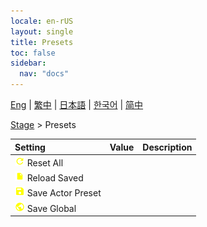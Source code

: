 ```yaml
---
locale: en-rUS
layout: single
title: Presets
toc: false
sidebar:
  nav: "docs"
---
```

[Eng](/dancexr/menu/2025.4/stage/actor_presets) | [繁中](/tw/dancexr/menu/2025.4/stage/actor_presets) | [日本語](/jp/dancexr/menu/2025.4/stage/actor_presets) | [한국어](/kr/dancexr/menu/2025.4/stage/actor_presets) | [简中](/zh/dancexr/menu/2025.4/stage/actor_presets)

[Stage](../menu#Stage) > Presets



| Setting | Value | Description |
| :--- | --- | :--- |
|<nobr>![refresh icon](/images/icon/ic_refresh.png) Reset All</nobr>|| 
|<nobr>![file icon](/images/icon/ic_file.png) Reload Saved</nobr>|| 
|<nobr>![save icon](/images/icon/ic_save.png) Save Actor Preset</nobr>|| 
|<nobr>![globe icon](/images/icon/ic_globe.png) Save Global</nobr>|| 
